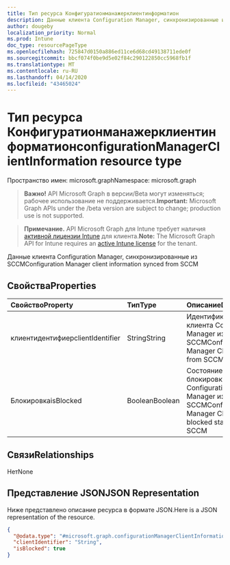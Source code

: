 ```yaml
---
title: Тип ресурса Конфигуратионманажерклиентинформатион
description: Данные клиента Configuration Manager, синхронизированные из SCCM
author: dougeby
localization_priority: Normal
ms.prod: Intune
doc_type: resourcePageType
ms.openlocfilehash: 725847d0150a886ed11ce6d68cd49138711ede0f
ms.sourcegitcommit: bbcf074f0be9d5e02f84c290122850cc5968fb1f
ms.translationtype: MT
ms.contentlocale: ru-RU
ms.lasthandoff: 04/14/2020
ms.locfileid: "43465024"
---
```

# <a name="configurationmanagerclientinformation-resource-type"></a><span data-ttu-id="a9d95-103">Тип ресурса Конфигуратионманажерклиентинформатион</span><span class="sxs-lookup"><span data-stu-id="a9d95-103">configurationManagerClientInformation resource type</span></span>

<span data-ttu-id="a9d95-104">Пространство имен: microsoft.graph</span><span class="sxs-lookup"><span data-stu-id="a9d95-104">Namespace: microsoft.graph</span></span>

> <span data-ttu-id="a9d95-105">**Важно!** API Microsoft Graph в версии/Beta могут изменяться; рабочее использование не поддерживается.</span><span class="sxs-lookup"><span data-stu-id="a9d95-105">**Important:** Microsoft Graph APIs under the /beta version are subject to change; production use is not supported.</span></span>

> <span data-ttu-id="a9d95-106">**Примечание.** API Microsoft Graph для Intune требует наличия [активной лицензии Intune](https://go.microsoft.com/fwlink/?linkid=839381) для клиента.</span><span class="sxs-lookup"><span data-stu-id="a9d95-106">**Note:** The Microsoft Graph API for Intune requires an [active Intune license](https://go.microsoft.com/fwlink/?linkid=839381) for the tenant.</span></span>

<span data-ttu-id="a9d95-107">Данные клиента Configuration Manager, синхронизированные из SCCM</span><span class="sxs-lookup"><span data-stu-id="a9d95-107">Configuration Manager client information synced from SCCM</span></span>

## <a name="properties"></a><span data-ttu-id="a9d95-108">Свойства</span><span class="sxs-lookup"><span data-stu-id="a9d95-108">Properties</span></span>
|<span data-ttu-id="a9d95-109">Свойство</span><span class="sxs-lookup"><span data-stu-id="a9d95-109">Property</span></span>|<span data-ttu-id="a9d95-110">Тип</span><span class="sxs-lookup"><span data-stu-id="a9d95-110">Type</span></span>|<span data-ttu-id="a9d95-111">Описание</span><span class="sxs-lookup"><span data-stu-id="a9d95-111">Description</span></span>|
|:---|:---|:---|
|<span data-ttu-id="a9d95-112">клиентидентифиер</span><span class="sxs-lookup"><span data-stu-id="a9d95-112">clientIdentifier</span></span>|<span data-ttu-id="a9d95-113">String</span><span class="sxs-lookup"><span data-stu-id="a9d95-113">String</span></span>|<span data-ttu-id="a9d95-114">Идентификатор клиента Configuration Manager из SCCM</span><span class="sxs-lookup"><span data-stu-id="a9d95-114">Configuration Manager Client Id from SCCM</span></span>|
|<span data-ttu-id="a9d95-115">Блокировка</span><span class="sxs-lookup"><span data-stu-id="a9d95-115">isBlocked</span></span>|<span data-ttu-id="a9d95-116">Boolean</span><span class="sxs-lookup"><span data-stu-id="a9d95-116">Boolean</span></span>|<span data-ttu-id="a9d95-117">Состояние блокировки клиента Configuration Manager из SCCM</span><span class="sxs-lookup"><span data-stu-id="a9d95-117">Configuration Manager Client blocked status from SCCM</span></span>|

## <a name="relationships"></a><span data-ttu-id="a9d95-118">Связи</span><span class="sxs-lookup"><span data-stu-id="a9d95-118">Relationships</span></span>
<span data-ttu-id="a9d95-119">Нет</span><span class="sxs-lookup"><span data-stu-id="a9d95-119">None</span></span>

## <a name="json-representation"></a><span data-ttu-id="a9d95-120">Представление JSON</span><span class="sxs-lookup"><span data-stu-id="a9d95-120">JSON Representation</span></span>
<span data-ttu-id="a9d95-121">Ниже представлено описание ресурса в формате JSON.</span><span class="sxs-lookup"><span data-stu-id="a9d95-121">Here is a JSON representation of the resource.</span></span>
<!-- {
  "blockType": "resource",
  "@odata.type": "microsoft.graph.configurationManagerClientInformation"
}
-->
``` json
{
  "@odata.type": "#microsoft.graph.configurationManagerClientInformation",
  "clientIdentifier": "String",
  "isBlocked": true
}
```



